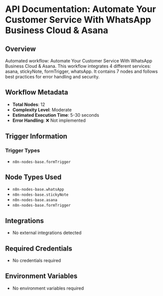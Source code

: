 # API Documentation: Automate Your Customer Service With WhatsApp Business Cloud & Asana

## Overview
Automated workflow: Automate Your Customer Service With WhatsApp Business Cloud & Asana. This workflow integrates 4 different services: asana, stickyNote, formTrigger, whatsApp. It contains 7 nodes and follows best practices for error handling and security.

## Workflow Metadata
- **Total Nodes**: 12
- **Complexity Level**: Moderate
- **Estimated Execution Time**: 5-30 seconds
- **Error Handling**: ❌ Not implemented

## Trigger Information
### Trigger Types
- `n8n-nodes-base.formTrigger`

## Node Types Used
- `n8n-nodes-base.whatsApp`
- `n8n-nodes-base.stickyNote`
- `n8n-nodes-base.asana`
- `n8n-nodes-base.formTrigger`

## Integrations
- No external integrations detected

## Required Credentials
- No credentials required

## Environment Variables
- No environment variables required
